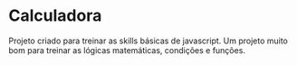# Calculadora

Projeto criado para treinar as skills básicas de javascript. Um projeto muito bom para treinar as lógicas matemáticas, condições e funções.
